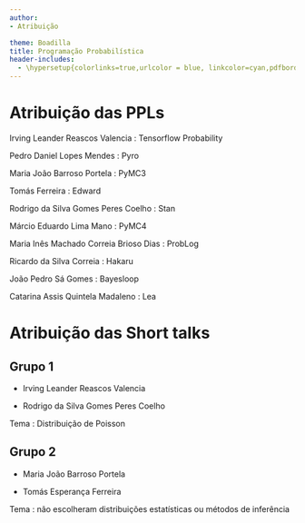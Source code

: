 ```yaml
---
author:
- Atribuição

theme: Boadilla
title: Programação Probabilística
header-includes:
  - \hypersetup{colorlinks=true,urlcolor = blue, linkcolor=cyan,pdfborderstyle={/S/U/W 1}}
---
```


# Atribuição das PPLs

Irving Leander Reascos Valencia
 : Tensorflow Probability

Pedro Daniel Lopes Mendes
 : Pyro
 
Maria João Barroso Portela
 : PyMC3
 
Tomás Ferreira
 : Edward
 
Rodrigo da Silva Gomes Peres Coelho
 : Stan
 
Márcio Eduardo Lima Mano
 : PyMC4
 
Maria Inês Machado Correia Brioso Dias
 : ProbLog
 
Ricardo da Silva Correia
 : Hakaru

João Pedro Sá Gomes
 : Bayesloop

Catarina Assis Quintela Madaleno
 : Lea

# Atribuição das Short talks
## Grupo 1
- Irving Leander Reascos Valencia

- Rodrigo da Silva Gomes Peres Coelho

Tema
 : Distribuição de Poisson

## Grupo 2
- Maria João Barroso Portela

- Tomás Esperança Ferreira

Tema
 : não escolheram distribuições estatísticas ou métodos de inferência
